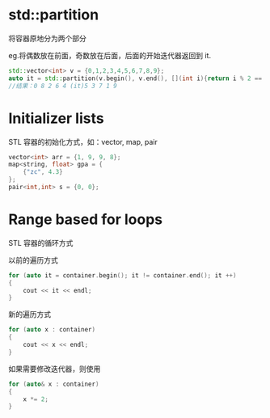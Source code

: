 # std::partition
将容器原地分为两个部分

eg.将偶数放在前面，奇数放在后面，后面的开始迭代器返回到 it.

```cpp
std::vector<int> v = {0,1,2,3,4,5,6,7,8,9};
auto it = std::partition(v.begin(), v.end(), [](int i){return i % 2 == 0;});
//结果：0 8 2 6 4 (it)5 3 7 1 9 
```

# Initializer lists
STL 容器的初始化方式，如：vector, map, pair

```cpp
vector<int> arr = {1, 9, 9, 8};
map<string, float> gpa = {
    {"zc", 4.3}
};
pair<int,int> s = {0, 0};
```

# Range based for loops
STL 容器的循环方式

以前的遍历方式
```cpp
for (auto it = container.begin(); it != container.end(); it ++)
{
    cout << it << endl;
}
```

新的遍历方式
```cpp
for (auto x : container)
{
    cout << x << endl;
}
```

如果需要修改迭代器，则使用
```cpp
for (auto& x : container)
{
    x *= 2;
}
```
